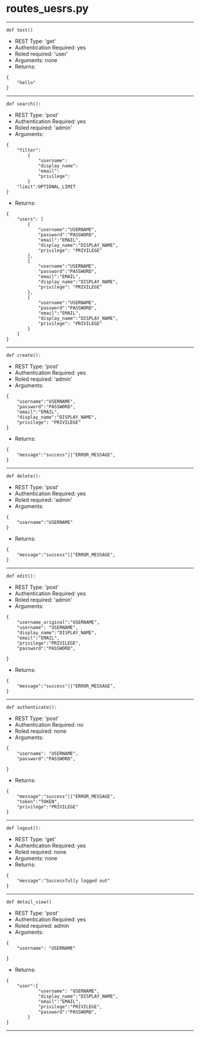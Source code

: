 
# routes_uesrs.py
-----------------------------
```language=python
def test()
```
- REST Type: 'get'
- Authentication Required: yes
- Roled required: 'user'
- Arguments: none
- Returns:
```language=json
{
    "hello"
}
```
-----------------------------
```language=python
def search():
```
- REST Type: 'post'
- Authentication Required: yes
- Roled required: 'admin'
- Arguments:
```language=json
{
    "filter":
        {
            "username":
            "display_name":
            "email":
            "privilege":
        }
    "limit":OPTIONAL_LIMIT
}
```
- Returns:
```language=json
{
    "users": [
        {
            "username":"USERNAME",
            "password":"PASSWORD",
            "email":"EMAIL",
            "display_name":"DISPLAY_NAME",
            "privilege": "PRIVILEGE"
        },
        {
            "username":"USERNAME",
            "password":"PASSWORD",
            "email":"EMAIL",
            "display_name":"DISPLAY_NAME",
            "privilege": "PRIVILEGE"
        },
        {
            "username":"USERNAME",
            "password":"PASSWORD",
            "email":"EMAIL",
            "display_name":"DISPLAY_NAME",
            "privilege": "PRIVILEGE"
        }
    ]
}
```
-----------------------------
```language=python
def create():
```
- REST Type: 'post'
- Authentication Required: yes
- Roled required: 'admin'
- Arguments:
```language=json
{
    "username":"USERNAME",
    "password":"PASSWORD",
    "email":"EMAIL",
    "display_name":"DISPLAY_NAME",
    "privilege": "PRIVILEGE"
}
```
- Returns:
```language=json
{
    "message":"success"||"ERROR_MESSAGE",
}
```
-----------------------------
```language=python
def delete():
```
- REST Type: 'post'
- Authentication Required: yes
- Roled required: 'admin'
- Arguments:
```language=json
{
    "username":"USERNAME"
}
```
- Returns:
```language=json
{
    "message":"success"||"ERROR_MESSAGE",
}
```
-----------------------------
```language=python
def edit():
```
- REST Type: 'post'
- Authentication Required: yes
- Roled required: 'admin'
- Arguments:
```language=json
{
    "username_original":"USERNAME",
    "username": "USERNAME",
    "display_name":"DISPLAY_NAME",
    "email":"EMAIL",
    "privilege":"PRIVILEGE",
    "password":"PASSWORD",

}
```
- Returns:
```language=json
{
    "message":"success"||"ERROR_MESSAGE",
}
```
-----------------------------
```language=python
def authenticate():
```
- REST Type: 'post'
- Authentication Required: no
- Roled required: none
- Arguments:
```language=json
{
    "username": "USERNAME",
    "password":"PASSWORD",

}
```
- Returns:
```language=json
{
    "message":"success"||"ERROR_MESSAGE",
    "token":"TOKEN",
    "privilege":"PRIVILEGE"
}
```
-----------------------------
```language=python
def logout():
```
- REST Type: 'get'
- Authentication Required: yes
- Roled required: none
- Arguments: none
- Returns:
```language=json
{
    "message":"Successfully logged out"
}
```
-----------------------------
```language=python
def detail_view()
```
- REST Type: 'post'
- Authentication Required: yes
- Roled required: admin
- Arguments:
```language=json
{
    "username": "USERNAME"

}
```
- Returns:
```language=json
{
    "user":{
            "username": "USERNAME",
            "display_name":"DISPLAY_NAME",
            "email":"EMAIL",
            "privilege":"PRIVILEGE",
            "password":"PASSWORD",
        }
}
```
-----------------------------
